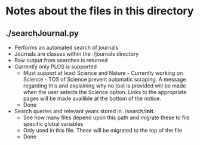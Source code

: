 # Notes about the files in this directory

## ./searchJournal.py

- Performs an automated search of journals
- Journals are classes within the ./journals directory
- Raw output from searches is returned
- Currently only PLOS is supported
  - Must support at least Science and Nature - Currently working on Science -
    TOS of Science prevent automatic scraping. A message regarding this and
    explaining why no tool is provided will be made when the user selects the
    Science option. Links to the appropriate pages will be made availible at the
    bottom of the notice.
  - Done
- Search queries and relevant years stored in ./search/__init__.
  - See how many files depend upon this path and migrate these to file specific
    global variables
  - Only used in this file. These will be migrated to the top of the file
  - Done
